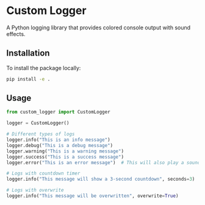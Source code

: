 # Custom Logger

A Python logging library that provides colored console output with sound effects.

## Installation

To install the package locally:

```bash
pip install -e .
```

## Usage

```python
from custom_logger import CustomLogger

logger = CustomLogger()

# Different types of logs
logger.info("This is an info message")
logger.debug("This is a debug message")
logger.warning("This is a warning message")
logger.success("This is a success message")
logger.error("This is an error message")  # This will also play a sound

# Logs with countdown timer
logger.info("This message will show a 3-second countdown", seconds=3)

# Logs with overwrite
logger.info("This message will be overwritten", overwrite=True)
```